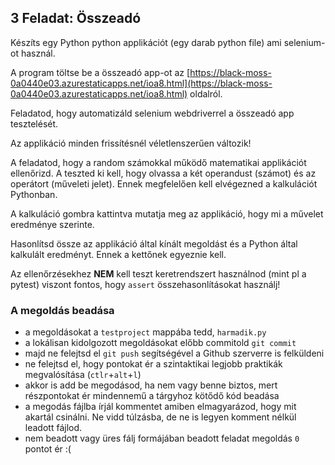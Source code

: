 ## 3 Feladat: Összeadó

Készíts egy Python python applikációt (egy darab python file) ami selenium-ot használ. 

A program töltse be a összeadó app-ot az [https://black-moss-0a0440e03.azurestaticapps.net/ioa8.html](https://black-moss-0a0440e03.azurestaticapps.net/ioa8.html) oldalról.

Feladatod, hogy automatizáld selenium webdriverrel a összeadó app tesztelését.

Az applikáció minden frissítésnél véletlenszerűen változik!

A feladatod, hogy a random számokkal működő matematikai applikációt ellenőrizd. A teszted ki kell, hogy olvassa a két operandust (számot) és az operátort (műveleti jelet). Ennek megfelelően kell elvégezned a kalkulációt Pythonban. 

A kalkuláció gombra kattintva mutatja meg az applikáció, hogy mi a művelet eredménye szerinte.

Hasonlítsd össze az applikáció által kínált megoldást és a Python által kalkulált eredményt. Ennek a kettőnek egyeznie kell.

Az ellenőrzésekhez __NEM__ kell teszt keretrendszert használnod (mint pl a pytest) viszont fontos, hogy `assert` összehasonlításokat használj!

### A megoldás beadása
* a megoldásokat a `testproject` mappába tedd, `harmadik.py`
* a lokálisan kidolgozott megoldásokat előbb commitold `git commit`
* majd ne felejtsd el `git push` segítségével a Github szerverre is felküldeni
* ne felejtsd el, hogy pontokat ér a szintaktikai legjobb praktikák megvalósítása (`ctlr`+`alt`+`l`)
* akkor is add be megodásod, ha nem vagy benne biztos, mert részpontokat ér mindennemű a tárgyhoz kötődő kód beadása
* a megodás fájlba írjál kommentet amiben elmagyarázod, hogy mit akartál csinálni. Ne vidd túlzásba, de ne is legyen komment nélkül leadott fájlod.
* nem beadott vagy üres fálj formájában beadott feladat megoldás `0` pontot ér :(